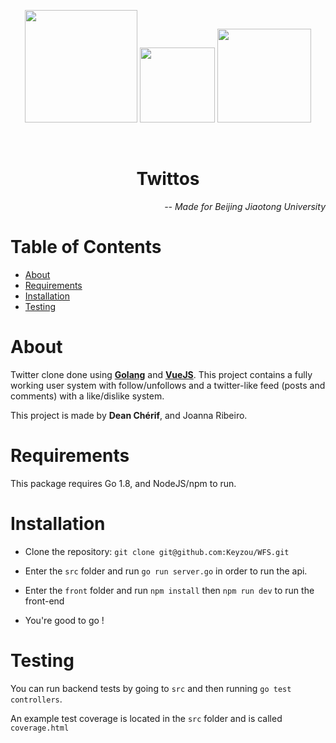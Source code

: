 <p align="center">
<img width="180" src="https://d1q6f0aelx0por.cloudfront.net/product-logos/81630ec2-d253-4eb2-b36c-eb54072cb8d6-golang.png">
<img width="120" src="https://image.flaticon.com/icons/png/128/148/148836.png">
<img width="150" src="https://vuejs.org/images/logo.png">
</p>
<br>
<h1 align="center">Twittos</h1>

<p align="right"><em>-- Made for Beijing Jiaotong University</em></p>

# Table of Contents

- [About](#about)
- [Requirements](#requirements)
- [Installation](#installation)
- [Testing](#testing)

About
===
Twitter clone done using **[Golang](https://golang.org/)** and **[VueJS](https://vuejs.org/)**. This project contains a fully working user system with follow/unfollows and a twitter-like feed (posts and comments) with a like/dislike system.

This project is made by **Dean Ch&eacute;rif**, and Joanna Ribeiro.

Requirements
===
This package requires Go 1.8, and NodeJS/npm to run.

Installation
===
* Clone the repository:
`git clone git@github.com:Keyzou/WFS.git`

* Enter the `src` folder and run `go run server.go` in order to run the api.
* Enter the `front` folder and run `npm install` then `npm run dev` to run the front-end
* You're good to go !

Testing
===
You can run backend tests by going to `src` and then running `go test controllers`.

An example test coverage is located in the `src` folder and is called `coverage.html`

